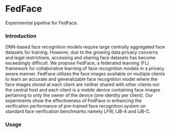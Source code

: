 # FedFace
Experimental pipeline for FedFace.  

### Introduction
DNN-based face recognition models require large centrally aggregated face datasets for training. However, due to the growing data privacy concerns and legal restrictions, accessing and sharing face datasets has become exceedingly difficult. We propose FedFace, a federated learning (FL) framework for collaborative learning of face recognition models in a privacy aware manner. FedFace utilizes the face images available on multiple clients to learn an accurate and generalizable face recognition model where the face images stored at each client are neither shared with other clients nor the central host and each client is a mobile device containing face images pertaining to only the owner of the device (one identity per client). Our experiments show the effectiveness of FedFace in enhancing the verification performance of pre-trained face recognition system on standard face verification benchmarks namely LFW, IJB-A and IJB-C.

### Usage
